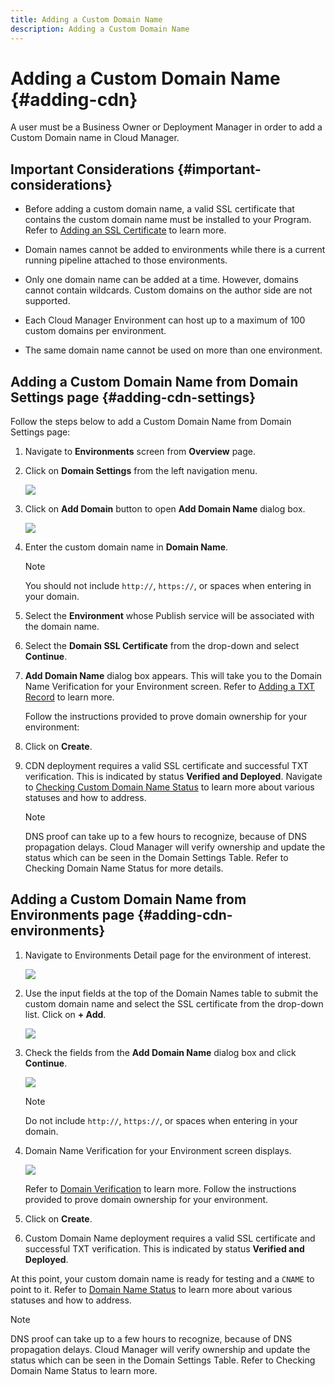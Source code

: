 ```yaml
---
title: Adding a Custom Domain Name
description: Adding a Custom Domain Name
---
```


# Adding a Custom Domain Name {#adding-cdn}

A user must be a Business Owner or Deployment Manager in order to add a Custom Domain name in Cloud Manager.

## Important Considerations {#important-considerations}

* Before adding a custom domain name, a valid SSL certificate that contains the custom domain name must be installed to your Program. Refer to [Adding an SSL Certificate](/help/implementing/cloud-manager/managing-ssl-certifications/add-ssl-certificate.md) to learn more.

* Domain names cannot be added to environments while there is a current running pipeline attached to those environments.

* Only one domain name can be added at a time. However, domains cannot contain wildcards. Custom domains on the author side are not supported.

* Each Cloud Manager Environment can host up to a maximum of 100 custom domains per environment.

* The same domain name cannot be used on more than one environment.

## Adding a Custom Domain Name from Domain Settings page {#adding-cdn-settings}

Follow the steps below to add a Custom Domain Name from Domain Settings page:

1. Navigate to **Environments** screen from **Overview** page.

1. Click on **Domain Settings** from the left navigation menu.

   ![](/help/implementing/cloud-manager/assets/cdn/cdn-create.png)

1. Click on **Add Domain** button to open **Add Domain Name** dialog box.

   ![](/help/implementing/cloud-manager/assets/cdn/cdn-create2.png)

1. Enter the custom domain name in **Domain Name**. 

   >[!NOTE] 
   >You should not include `http://`, `https://`, or spaces when entering in your domain. 

1. Select the **Environment** whose Publish service will be associated with the domain name.

1. Select the **Domain SSL Certificate** from the drop-down and select **Continue**.

1. **Add Domain Name** dialog box appears. This will take you to the Domain Name Verification for your Environment screen. Refer to [Adding a TXT Record](/help/implementing/cloud-manager/custom-domain-names/add-text-record.md) to learn more.
   
   Follow the instructions provided to prove domain ownership for your environment:

1. Click on **Create**. 
1. CDN deployment requires a valid SSL certificate  and successful TXT verification. This is indicated by status **Verified and Deployed**.
   Navigate to [Checking Custom Domain Name Status](/help/implementing/cloud-manager/custom-domain-names/check-domain-name-status.md) to learn more about various statuses and how to address.

   >[!NOTE]
   >DNS proof can take up to a few hours to recognize, because of DNS propagation delays. Cloud Manager will verify ownership and update the status which can be seen in the Domain Settings Table. Refer to Checking Domain Name Status for more details.

## Adding a Custom Domain Name from Environments page {#adding-cdn-environments}

1. Navigate to Environments Detail page for the environment of interest.

   ![](/help/implementing/cloud-manager/assets/cdn/cdn-create4.png)
   
1. Use the input fields at the top of the Domain Names table to submit  the custom domain name and select the SSL certificate from the drop-down list. Click on **+ Add**.

   ![](/help/implementing/cloud-manager/assets/cdn/cdn-create3.png)

1. Check the fields from the **Add Domain Name** dialog box and click **Continue**.

   ![](/help/implementing/cloud-manager/assets/cdn/cdn-create5.png)

   >[!NOTE]
   >Do not include `http://`, `https://`, or spaces when entering in your domain.

1. Domain Name Verification for your Environment screen displays.

   ![](/help/implementing/cloud-manager/assets/cdn/cdn-create6.png)

   Refer to [Domain Verification](/help/implementing/cloud-manager/custom-domain-names/add-text-record.md) to learn more. Follow the instructions provided to prove domain ownership for your environment.

1. Click on **Create**. 

1. Custom Domain Name deployment requires a valid SSL certificate  and successful TXT verification. This is indicated by status **Verified and Deployed**.  

At this point, your custom domain name is ready for testing and a `CNAME` to point to it. Refer to [Domain Name Status](/help/implementing/cloud-manager/custom-domain-names/check-domain-name-status.md) to learn more about various statuses and how to address.

   >[!NOTE]
   >DNS proof can take up to a few hours to recognize, because of DNS propagation delays. Cloud Manager will verify ownership and update the status which can be seen in the Domain Settings Table. Refer to Checking Domain Name Status to learn more.
